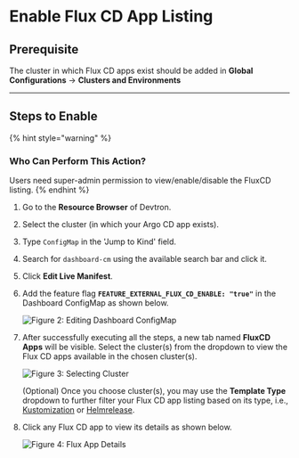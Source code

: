 # Enable Flux CD App Listing

## Prerequisite

The cluster in which Flux CD apps exist should be added in **Global Configurations** → **Clusters and Environments**

---

## Steps to Enable

{% hint style="warning" %}
### Who Can Perform This Action?
Users need super-admin permission to view/enable/disable the FluxCD listing.
{% endhint %}

1. Go to the **Resource Browser** of Devtron.

2. Select the cluster (in which your Argo CD app exists).

3. Type `ConfigMap` in the 'Jump to Kind' field.

4. Search for `dashboard-cm` using the available search bar and click it.

5. Click **Edit Live Manifest**.

6. Add the feature flag **`FEATURE_EXTERNAL_FLUX_CD_ENABLE: "true"`** in the Dashboard ConfigMap as shown below.

    ![Figure 2: Editing Dashboard ConfigMap](https://devtron-public-asset.s3.us-east-2.amazonaws.com/images/creating-application/fluxcd/flux-feature-flag.jpg)

7. After successfully executing all the steps, a new tab named **FluxCD Apps** will be visible. Select the cluster(s) from the dropdown to view the Flux CD apps available in the chosen cluster(s).

    ![Figure 3: Selecting Cluster](https://devtron-public-asset.s3.us-east-2.amazonaws.com/images/creating-application/fluxcd/cluster-selection.jpg)

    (Optional) Once you choose cluster(s), you may use the **Template Type** dropdown to further filter your Flux CD app listing based on its type, i.e., [Kustomization](https://fluxcd.io/flux/components/kustomize/kustomizations/) or [Helmrelease](https://fluxcd.io/flux/components/helm/helmreleases/).

8.  Click any Flux CD app to view its details as shown below.

    ![Figure 4: Flux App Details](https://devtron-public-asset.s3.us-east-2.amazonaws.com/images/creating-application/fluxcd/app-details-flux.gif)